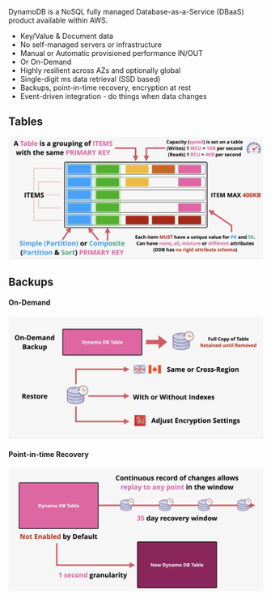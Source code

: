 DynamoDB is a NoSQL fully managed Database-as-a-Service (DBaaS) product available within AWS.

- Key/Value & Document data
- No self-managed servers or infrastructure
- Manual or Automatic provisioned performance IN/OUT
- Or On-Demand
- Highly resilient across AZs and optionally global
- Single-digit ms data retrieval (SSD based)
- Backups, point-in-time recovery, encryption at rest
- Event-driven integration - do things when data changes

## Tables
![Pasted image 20250715203554.png](_atts/Pasted%20image%2020250715203554.png)

## Backups
#### On-Demand
![Pasted image 20250715203706.png](_atts/Pasted%20image%2020250715203706.png)

#### Point-in-time Recovery
![Pasted image 20250715203814.png](_atts/Pasted%20image%2020250715203814.png)